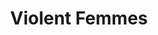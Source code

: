 ---
title: "Violent Femmes"
summary: "Violent Femmes were founded in 1980 by bassist/multi-instrumentalist Brian Ritchie and drummer Victor De Lorenzo. The name is a contradiction in terms, “Violent” being self-explanatory and “Femmes” being Milwaukee slang for wimp. The rhythm section added high school singer/songwriter Gordon Gano in 1981. Gano and Ritchie had previously performed together at Gano’s National Honor Society induction ceremony, where they caused a near riot. Gano was expelled from the Society and suspended from high school for this outrage. One of the only stable aspects of the band is their aversion to rehearsal. Due to this they would take the music to the streets in an attempt to hone it and earn some spare change. It was on one of these occasions that they were spotted by the Pretenders. Chrissie Hynde and the gang were so amused by the Violent Femmes antics that they invited the band to open the show for them. The hometown Milwaukee audience received the Femmes with unanimous booing. However by the end of the set the Femmes had converted approximately 50% of the audience to their cause. Many years later Brian Ritchie encountered Hynde when the Femmes and Pretenders shared the bill at a radio concert. She said, “Oh, you’re still around.” The Femmes borrowed $10,000 from Victor De Lorenzo’s dad to record their legendary first album in 1982. Slash Records in Los Angeles was the only label to offer them a deal with the amazing advance of $0. The band accepted the deal and started on the predictable round of world tours, recording, more world tours, nervous breakdowns, band members quitting, solo albums, regrouping, more touring, divorces, more crackups, dropped from record deals, new deals, more touring, record company going bankrupt, lawsuits, etc. etc. etc. ad infinitum. Fast forward to the present. Many things have changed. One thing that hasn’t is the sound of the band. Their loose, improvisational, acoustic sound is timeless."
slug: "violent-femmes"
image: "violent-femmes.jpg"
apple_music_artist_url: "https://music.apple.com/gb/artist/violent-femmes/168655"
wikipedia_url: "https://en.wikipedia.org/wiki/Violent_Femmes"
---